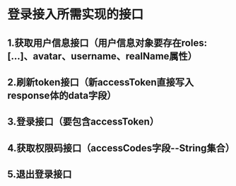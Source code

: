 # 登录接入所需实现的接口

## 1.获取用户信息接口（用户信息对象要存在roles:[...]、avatar、username、realName属性）

## 2.刷新token接口（新accessToken直接写入response体的data字段）

## 3.登录接口（要包含accessToken）

## 4.获取权限码接口（accessCodes字段--String集合）

## 5.退出登录接口
